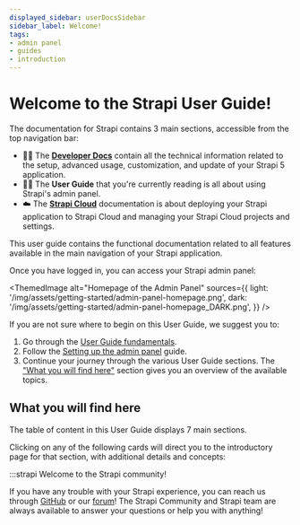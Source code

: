 ```yaml
---
displayed_sidebar: userDocsSidebar
sidebar_label: Welcome!
tags:
- admin panel
- guides
- introduction
---
```


# Welcome to the Strapi User Guide!

<SubtleCallout title="Developer Docs, User Guide, and Strapi Cloud documentation" emoji="📍">

The documentation for Strapi contains 3 main sections, accessible from the top navigation bar:

- 🧑‍💻 The **[Developer Docs](/dev-docs/intro)** contain all the technical information related to the setup, advanced usage, customization, and update of your Strapi 5 application.
- 🧑‍🏫 The **User Guide** that you're currently reading is all about using Strapi's admin panel.
- ☁️ The **[Strapi Cloud](/cloud/intro)** documentation is about deploying your Strapi application to Strapi Cloud and managing your Strapi Cloud projects and settings.

</SubtleCallout>

This user guide contains the functional documentation related to all features available in the main navigation of your Strapi application.

Once you have logged in, you can access your Strapi admin panel:

<ThemedImage
alt="Homepage of the Admin Panel"
sources={{
    light: '/img/assets/getting-started/admin-panel-homepage.png',
    dark: '/img/assets/getting-started/admin-panel-homepage_DARK.png',
  }}
/>

If you are not sure where to begin on this User Guide, we suggest you to:

1. Go through the [User Guide fundamentals](/user-docs/getting-started/user-guide-fundamentals).
2. Follow the [Setting up the admin panel](/user-docs/getting-started/setting-up-admin-panel) guide.
3. Continue your journey through the various User Guide sections. The ["What you will find here"](#what-you-will-find-here) section gives you an overview of the available topics.

## What you will find here

The table of content in this User Guide displays 7 main sections.

Clicking on any of the following cards will direct you to the introductory page for that section, with additional details and concepts:

<CustomDocCardsWrapper>
  <CustomDocCard emoji="📝" title="Content Manager" description="Manage and publish all content types created with the Content-type Builder." link="/user-docs/content-manager" />
  <CustomDocCard emoji="📚" title="Content Type Builder" description="Build your data structure by creating and managing content-types." link="/user-docs/content-type-builder" />
  <CustomDocCard emoji="🗃️" title="Media Library" description="Upload and manage all assets and organize them into folders." link="/user-docs/media-library" />
  <CustomDocCard emoji="📅" title="Releases" description="Arrange entries into containers for publishing and unpublishing actions." link="/user-docs/releases/introduction"/>
  <CustomDocCard emoji="🔐" title="Users, Roles & Permission" description="Assign permission to roles, which are then associated with users." link="/user-docs/users-roles-permissions"/>
  <CustomDocCard emoji="🔗" title="Plugins" description="Find additional functionalities to extend and customize your applications." link="/user-docs/plugins" />
  <CustomDocCard emoji="⚙️" title="General Settings" description="Access features needed set up your Strapi admin panel." link="/user-docs/settings/introduction" />
</CustomDocCardsWrapper>

:::strapi Welcome to the Strapi community!

If you have any trouble with your Strapi experience, you can reach us through [GitHub](https://github.com/strapi/) or our [forum](https://forum.strapi.io/)! The Strapi Community and Strapi team are always available to answer your questions or help you with anything!
